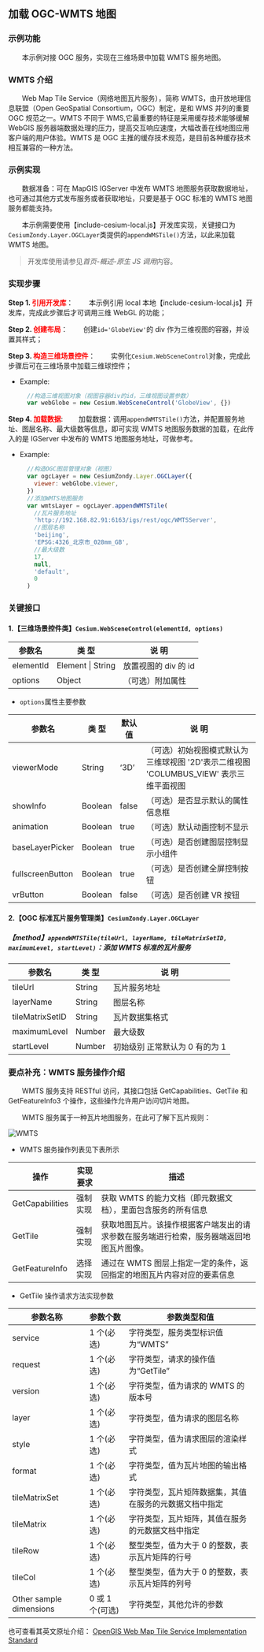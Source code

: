 ## 加载 OGC-WMTS 地图

### 示例功能

&ensp;&ensp;&ensp;&ensp;本示例对接 OGC 服务，实现在三维场景中加载 WMTS 服务地图。

### WMTS 介绍

&ensp;&ensp;&ensp;&ensp;Web Map Tile Service（网络地图瓦片服务），简称 WMTS，由开放地理信息联盟（Open GeoSpatial Consortium，OGC）制定，是和 WMS 并列的重要 OGC 规范之一。WMTS 不同于 WMS,它最重要的特征是采用缓存技术能够缓解 WebGIS 服务器端数据处理的压力，提高交互响应速度，大幅改善在线地图应用客户端的用户体验。WMTS 是 OGC 主推的缓存技术规范，是目前各种缓存技术相互兼容的一种方法。

### 示例实现

&ensp;&ensp;&ensp;&ensp;数据准备：可在 MapGIS IGServer 中发布 WMTS 地图服务获取数据地址，也可通过其他方式发布服务或者获取地址，只要是基于 OGC 标准的 WMTS 地图服务都能支持。

&ensp;&ensp;&ensp;&ensp;本示例需要使用【include-cesium-local.js】开发库实现，关键接口为`CesiumZondy.Layer.OGCLayer`类提供的`appendWMSTile()`方法，以此来加载 WMTS 地图。

> 开发库使用请参见*首页-概述-原生 JS 调用*内容。

### 实现步骤

**Step 1. <font color=red>引用开发库</font>**：
&ensp;&ensp;&ensp;&ensp;本示例引用 local 本地【include-cesium-local.js】开发库，完成此步骤后才可调用三维 WebGL 的功能；

**Step 2. <font color=red>创建布局</font>**：
&ensp;&ensp;&ensp;&ensp;创建`id='GlobeView'`的 div 作为三维视图的容器，并设置其样式；

**Step 3. <font color=red>构造三维场景控件</font>**：
&ensp;&ensp;&ensp;&ensp;实例化`Cesium.WebSceneControl`对象，完成此步骤后可在三维场景中加载三维球控件；

- Example:
  ```javascript
    //构造三维视图对象（视图容器div的id，三维视图设置参数）
    var webGlobe = new Cesium.WebSceneControl('GlobeView', {})
  ```

**Step 4. <font color=red>加载数据</font>**:
&ensp;&ensp;&ensp;&ensp;加载数据：调用`appendWMTSTile()`方法，并配置服务地址、图层名称、最大级数等信息，即可实现 WMTS 地图服务数据的加载，在此传入的是 IGServer 中发布的 WMTS 地图服务地址，可做参考。

- Example:
  ```javascript
    //构造OGC图层管理对象（视图）
    var ogcLayer = new CesiumZondy.Layer.OGCLayer({
      viewer: webGlobe.viewer,
    })
    //添加WMTS地图服务
    var wmtsLayer = ogcLayer.appendWMTSTile(
      //瓦片服务地址
      'http://192.168.82.91:6163/igs/rest/ogc/WMTSServer',
      //图层名称
      'beijing',
      'EPSG:4326_北京市_028mm_GB',
      //最大级数
      17,
      null,
      'default',
      0
    )
  ```

### 关键接口

#### 1.【三维场景控件类】`Cesium.WebSceneControl(elementId, options)`

| 参数名    | 类 型             | 说 明                |
| --------- | ----------------- | -------------------- |
| elementId | Element \| String | 放置视图的 div 的 id |
| options   | Object            | （可选）附加属性     |

- `options`属性主要参数

| 参数名           | 类 型   | 默认值 | 说 明                                                                                  |
| ---------------- | ------- | ------ | -------------------------------------------------------------------------------------- |
| viewerMode       | String  | ‘3D’   | （可选）初始视图模式默认为三维球视图 '2D'表示二维视图 'COLUMBUS_VIEW' 表示三维平面视图 |
| showInfo         | Boolean | false  | （可选）是否显示默认的属性信息框                                                       |
| animation        | Boolean | true   | （可选）默认动画控制不显示                                                             |
| baseLayerPicker  | Boolean | true   | （可选）是否创建图层控制显示小组件                                                     |
| fullscreenButton | Boolean | true   | （可选）是否创建全屏控制按钮                                                           |
| vrButton         | Boolean | false  | （可选）是否创建 VR 按钮                                                               |

#### 2.【OGC 标准瓦片服务管理类】`CesiumZondy.Layer.OGCLayer`

##### 【method】`appendWMTSTile(tileUrl, layerName, tileMatrixSetID, maximumLevel, startLevel)`：添加 WMTS 标准的瓦片服务

| 参数名          | 类 型  | 说 明                          |
| --------------- | ------ | ------------------------------ |
| tileUrl         | String | 瓦片服务地址                   |
| layerName       | String | 图层名称                       |
| tileMatrixSetID | String | 瓦片数据集格式                 |
| maximumLevel    | Number | 最大级数                       |
| startLevel      | Number | 初始级别 正常默认为 0 有的为 1 |

### 要点补充：WMTS 服务操作介绍

&ensp;&ensp;&ensp;&ensp;WMTS 服务支持 RESTful 访问，其接口包括 GetCapabilities、GetTile 和 GetFeatureInfo3 个操作，这些操作允许用户访问切片地图。

&ensp;&ensp;&ensp;&ensp;WMTS 服务属于一种瓦片地图服务，在此可了解下瓦片规则：

![WMTS](./static/modules/mapboxgl/example-introduce/ogc/wmts.png)

- WMTS 服务操作列表见下表所示

| 操作            | 实现要求 | 描述                                                                                     |
| --------------- | -------- | ---------------------------------------------------------------------------------------- |
| GetCapabilities | 强制实现 | 获取 WMTS 的能力文档（即元数据文档），里面包含服务的所有信息                             |
| GetTile         | 强制实现 | 获取地图瓦片。该操作根据客户端发出的请求参数在服务端进行检索，服务器端返回地图瓦片图像。 |
| GetFeatureInfo  | 选择实现 | 通过在 WMTS 图层上指定一定的条件，返回指定的地图瓦片内容对应的要素信息                   |

- GetTile 操作请求方法实现参数

| 参数名称                | 参数个数        | 参数类型和值                                           |
| ----------------------- | --------------- | ------------------------------------------------------ |
| service                 | 1 个(必选)      | 字符类型，服务类型标识值为“WMTS”                       |
| request                 | 1 个(必选)      | 字符类型，请求的操作值为“GetTile”                      |
| version                 | 1 个(必选)      | 字符类型，值为请求的 WMTS 的版本号                     |
| layer                   | 1 个(必选)      | 字符类型，值为请求的图层名称                           |
| style                   | 1 个(必选)      | 字符类型，值为请求图层的渲染样式                       |
| format                  | 1 个(必选)      | 字符类型，值为瓦片地图的输出格式                       |
| tileMatrixSet           | 1 个(必选)      | 字符类型，瓦片矩阵数据集，其值在服务的元数据文档中指定 |
| tileMatrix              | 1 个(必选)      | 字符类型，瓦片矩阵，其值在服务的元数据文档中指定       |
| tileRow                 | 1 个(必选)      | 整型类型，值为大于 0 的整数，表示瓦片矩阵的行号        |
| tileCol                 | 1 个(必选)      | 整型类型，值为大于 0 的整数，表示瓦片矩阵的列号        |
| Other sample dimensions | 0 或 1 个(可选) | 字符类型，其他允许的参数                               |

也可查看其英文原址介绍：
<a href="https://www.ogc.org/docs/is/" target="_blank">OpenGIS Web Map Tile Service Implementation Standard</a>
